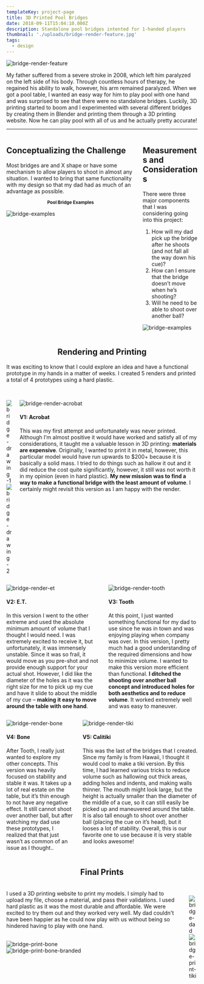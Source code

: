 ```yaml
---
templateKey: project-page
title: 3D Printed Pool Bridges
date: 2018-09-11T15:04:10.000Z
description: Standalone pool bridges intented for 1-handed players
thumbnail: './uploads/bridge-render-feature.jpg'
tags:
  - design
---
```


![bridge-render-feature](/uploads/bridge-render-feature.jpg)

My father suffered from a severe stroke in 2008, which left him paralyzed on the left side of his body. Through countless hours of therapy, he regained his ability to walk, however, his arm remained paralyzed. When we got a pool table, I wanted an easy way for him to play pool with one hand and was surprised to see that there were no standalone bridges. Luckily, 3D printing started to boom and I experimented with several different bridges by creating them in Blender and printing them through a 3D printing website. Now he can play pool with all of us and he actually pretty accurate!
<hr/>
<div class="columns">
  <div class="column is-6">


## Conceptualizing the Challenge
Most bridges are and X shape or have some mechanism to allow players to shoot in almost any situation. I wanted to bring that same functionality with my design so that my dad had as much of an advantage as possible.
<p style="text-align: center"><small><strong>Pool Bridge Examples</strong></small></p>

![bridge-examples](/uploads/bridge-examples.jpg)

  </div>

<div class="column is-6">

## Measurements and Considerations
There were three major components that I was considering going into this project:

1. How will my dad pick up the bridge after he shoots (and not fall all the way down his cue)?
2. How can I ensure that the bridge doesn’t move when he’s shooting?
3. Will he need to be able to shoot over another ball?

![bridge-examples](/uploads/bridge-concepts.jpg)
  </div>
</div>

<div class="bg-grey">

<h2 style="text-align:center">Rendering and Printing</h2>


It was exciting to know that I could explore an idea and have a functional prototype in my hands in a matter of weeks. I created 5 renders and printed a total of 4 prototypes using a hard plastic.
<br/><br/>

<div class="columns">
<div class="column is-6">

![bridge-drawing-1](/uploads/bridge-drawing-1.jpg)<br/>
![bridge-drawing-2](/uploads/bridge-drawing-2.jpg)

</div>
<div class="column is-6">

![bridge-render-acrobat](/uploads/bridge-render-acrobat.jpg)
  #### V1: Acrobat
  This was my first attempt and unfortunately was never printed. Although I’m almost positive it would have worked and satisfy all of my considerations, it taught me a valuable lesson in 3D printing: <strong>materials are expensive</strong>. Originally, I wanted to print it in metal, however, this particular model would have run upwards to $200+ because it is basically a solid mass. I tried to do things such as hallow it out and it did reduce the cost quite significantly, however, it still was not worth it in my opinion (even in hard plastic). <strong>My new mission was to find a way to make a functional bridge with the least amount of volume</strong>. I certainly might revisit this version as I am happy with the render.
</div>
</div>
<div class="columns">
  <div class="column is-6">

  ![bridge-render-et](/uploads/bridge-render-et.jpg)
  #### V2: E.T.
  In this version I went to the other extreme and used the absolute minimum amount of volume that I thought I would need. I was extremely excited to receive it, but unfortunately, it was immensely unstable. Since it was so frail, it would move as you pre-shot and not provide enough support for your actual shot. However, I did like the diameter of the holes as it was the right size for me to pick up my cue and have it slide to about the middle of my cue – <strong>making it easy to move around the table with one hand</strong>.
  </div>
  <div class="column is-6">

  ![bridge-render-tooth](/uploads/bridge-render-tooth.jpg)
  #### V3: Tooth
  At this point, I just wanted something functional for my dad to use since he was in town and was enjoying playing when company was over. In this version, I pretty much had a good understanding of the required dimensions and how to minimize volume. I wanted to make this version more efficient than functional. <strong>I ditched the shooting over another ball concept and introduced holes for both aesthetics and to reduce volume</strong>. It worked extremely well and was easy to maneuver.
  </div>
</div>
<div class="columns">
  <div class="column is-6">

  ![bridge-render-bone](/uploads/bridge-render-bone.jpg)
  #### V4: Bone
  After Tooth, I really just wanted to explore my other concepts. This version was heavily focused on stability and stable it was. It takes up a lot of real estate on the table, but it’s thin enough to not have any negative effect. It still cannot shoot over another ball, but after watching my dad use these prototypes, I realized that that just wasn’t as common of an issue as I thought.</strong>.
  </div>
  <div class="column is-6">

  ![bridge-render-tiki](/uploads/bridge-render-tiki.jpg)
  #### V5: Calitiki
 This was the last of the bridges that I created. Since my family is from Hawaii, I thought it would cool to make a tiki version. By this time, I had learned various tricks to reduce volume such as hallowing out thick areas, adding holes and indents, and making walls thinner. The mouth might look large, but the height is actually smaller than the diameter of the middle of a cue, so it can still easily be picked up and maneuvered around the table. It is also tall enough to shoot over another ball (placing the cue on it’s head), but it looses a lot of stability. Overall, this is our favorite one to use because it is very stable and looks awesome!
  </div>
</div>
</div>

<h2 style="text-align: center">Final Prints</h2>
<br/>
<div class="columns">
<div class="column is-6">
I used a 3D printing website to print my models. I simply had to upload my file, choose a material, and pass their validations. I used hard plastic as it was the most durable and affordable. We were excited to try them out and they worked very well. My dad couldn't have been happier as he could now play with us without being so hindered having to play with one hand. <br/><br/>

![bridge-print-bone](/uploads/bridge-print-bone.jpg)<br/>
![bridge-print-bone-branded](/uploads/bridge-print-bone-branded.jpg)

</div>
<div class="column is-6">

![bridge-dad](/uploads/bridge-dad.jpg)<br/>
![bridge-print-tiki](/uploads/bridge-print-tiki.jpg)


</div>
</div>

<br/>